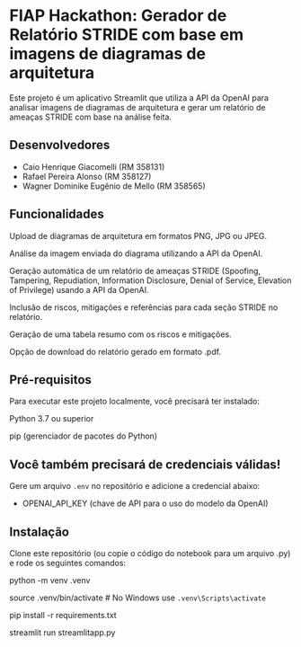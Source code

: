 # FIAP Hackathon: Gerador de Relatório STRIDE com base em imagens de diagramas de arquitetura

Este projeto é um aplicativo Streamlit que utiliza a API da OpenAI para analisar imagens de diagramas de arquitetura e gerar um relatório de ameaças STRIDE com base na análise feita.

## Desenvolvedores

- Caio Henrique Giacomelli (RM 358131)
- Rafael Pereira Alonso (RM 358127)
- Wagner Dominike Eugênio de Mello (RM 358565)

## Funcionalidades

Upload de diagramas de arquitetura em formatos PNG, JPG ou JPEG.

Análise da imagem enviada do diagrama utilizando a API da OpenAI.

Geração automática de um relatório de ameaças STRIDE (Spoofing, Tampering, Repudiation, Information Disclosure, Denial of Service, Elevation of Privilege) usando a API da OpenAI.

Inclusão de riscos, mitigações e referências para cada seção STRIDE no relatório.

Geração de uma tabela resumo com os riscos e mitigações.

Opção de download do relatório gerado em formato .pdf.

## Pré-requisitos

Para executar este projeto localmente, você precisará ter instalado:

Python 3.7 ou superior

pip (gerenciador de pacotes do Python)

## Você também precisará de credenciais válidas!

Gere um arquivo `.env` no repositório e adicione a credencial abaixo:
- OPENAI_API_KEY (chave de API para o uso do modelo da OpenAI)

## Instalação

Clone este repositório (ou copie o código do notebook para um arquivo .py) e rode os seguintes comandos:

python -m venv .venv

source .venv/bin/activate  # No Windows use `.venv\Scripts\activate`
  
pip install -r requirements.txt

streamlit run streamlitapp.py
